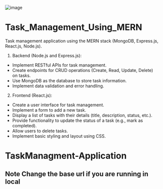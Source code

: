 ![image](https://github.com/venkatsaipalla/TaskManagment-Application/assets/72677771/8ed86f2b-7a6f-4680-bf8d-f8455e121750)

# Task_Management_Using_MERN
Task management application using the MERN stack (MongoDB, Express.js, React.js, Node.js).

1. Backend (Node.js and Express.js):
- Implement RESTful APIs for task management.
- Create endpoints for CRUD operations (Create, Read, Update, Delete) on tasks.
- Use MongoDB as the database to store task information.
- Implement data validation and error handling.
  
2. Frontend (React.js):
- Create a user interface for task management.
- Implement a form to add a new task.
- Display a list of tasks with their details (title, description, status, etc.).
- Provide functionality to update the status of a task (e.g., mark as completed).
- Allow users to delete tasks.
- Implement basic styling and layout using CSS.
# TaskManagment-Application

## Note Change the base url if you are running in local
